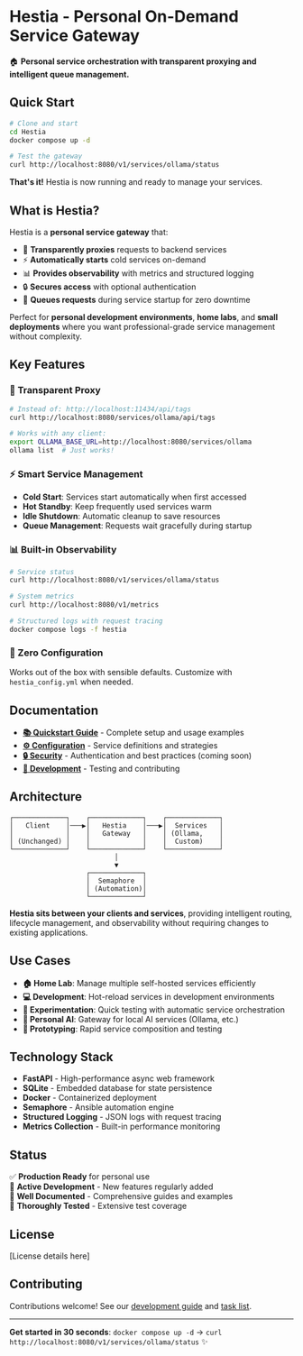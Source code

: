# Hestia - Personal On-Demand Service Gateway

🏠 **Personal service orchestration with transparent proxying and intelligent queue management.**

## Quick Start

```bash
# Clone and start
cd Hestia
docker compose up -d

# Test the gateway
curl http://localhost:8080/v1/services/ollama/status
```

**That's it!** Hestia is now running and ready to manage your services.

## What is Hestia?

Hestia is a **personal service gateway** that:
- 🔄 **Transparently proxies** requests to backend services  
- ⚡ **Automatically starts** cold services on-demand
- 📊 **Provides observability** with metrics and structured logging
- 🔒 **Secures access** with optional authentication
- 🎯 **Queues requests** during service startup for zero downtime

Perfect for **personal development environments**, **home labs**, and **small deployments** where you want professional-grade service management without complexity.

## Key Features

### 🔄 Transparent Proxy
```bash
# Instead of: http://localhost:11434/api/tags
curl http://localhost:8080/services/ollama/api/tags

# Works with any client:
export OLLAMA_BASE_URL=http://localhost:8080/services/ollama
ollama list  # Just works!
```

### ⚡ Smart Service Management
- **Cold Start**: Services start automatically when first accessed
- **Hot Standby**: Keep frequently used services warm
- **Idle Shutdown**: Automatic cleanup to save resources
- **Queue Management**: Requests wait gracefully during startup

### 📊 Built-in Observability  
```bash
# Service status
curl http://localhost:8080/v1/services/ollama/status

# System metrics  
curl http://localhost:8080/v1/metrics

# Structured logs with request tracing
docker compose logs -f hestia
```

### 🎯 Zero Configuration
Works out of the box with sensible defaults. Customize with `hestia_config.yml` when needed.

## Documentation

- **[📚 Quickstart Guide](specs/001-hestia-a-personal/quickstart.md)** - Complete setup and usage examples
- **[⚙️ Configuration](examples/)** - Service definitions and strategies  
- **[🔒 Security](specs/001-hestia-a-personal/)** - Authentication and best practices (coming soon)
- **[🧪 Development](tests/)** - Testing and contributing

## Architecture

```
┌─────────────┐    ┌─────────────┐    ┌─────────────┐
│   Client    │───▶│   Hestia    │───▶│  Services   │
│             │    │   Gateway   │    │ (Ollama,    │
│ (Unchanged) │    │             │    │  Custom)    │
└─────────────┘    └─────────────┘    └─────────────┘
                          │
                          ▼
                   ┌─────────────┐
                   │  Semaphore  │
                   │ (Automation)│
                   └─────────────┘
```

**Hestia sits between your clients and services**, providing intelligent routing, lifecycle management, and observability without requiring changes to existing applications.

## Use Cases

- **🏠 Home Lab**: Manage multiple self-hosted services efficiently
- **💻 Development**: Hot-reload services in development environments  
- **🔬 Experimentation**: Quick testing with automatic service orchestration
- **📱 Personal AI**: Gateway for local AI services (Ollama, etc.)
- **🔧 Prototyping**: Rapid service composition and testing

## Technology Stack

- **FastAPI** - High-performance async web framework
- **SQLite** - Embedded database for state persistence  
- **Docker** - Containerized deployment
- **Semaphore** - Ansible automation engine
- **Structured Logging** - JSON logs with request tracing
- **Metrics Collection** - Built-in performance monitoring

## Status

✅ **Production Ready** for personal use  
🔧 **Active Development** - New features regularly added  
📖 **Well Documented** - Comprehensive guides and examples  
🧪 **Thoroughly Tested** - Extensive test coverage

## License

[License details here]

## Contributing

Contributions welcome! See our [development guide](tests/) and [task list](specs/001-hestia-a-personal/tasks.md).

---

**Get started in 30 seconds**: `docker compose up -d` → `curl http://localhost:8080/v1/services/ollama/status` ✨